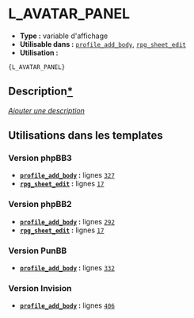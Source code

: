 # L_AVATAR_PANEL
* __Type :__ variable d'affichage
* __Utilisable dans :__ [`profile_add_body`](../tpl/profile_add_body.md#readme), [`rpg_sheet_edit`](../tpl/rpg_sheet_edit.md#readme)
* __Utilisation :__

```smarty
{L_AVATAR_PANEL}
```

## Description[*](https://fa-tvars.appspot.com/var/L_AVATAR_PANEL)
[*Ajouter une description*](https://fa-tvars.appspot.com/var/L_AVATAR_PANEL)

## Utilisations dans les templates

### Version phpBB3
* __[`profile_add_body`](../tpl/profile_add_body.md#readme) :__ lignes [`327`](../src/prosilver/profile_add_body.tpl#L327)
* __[`rpg_sheet_edit`](../tpl/rpg_sheet_edit.md#readme) :__ lignes [`17`](../src/prosilver/rpg_sheet_edit.tpl#L17)

### Version phpBB2
* __[`profile_add_body`](../tpl/profile_add_body.md#readme) :__ lignes [`292`](../src/subsilver/profile_add_body.tpl#L292)
* __[`rpg_sheet_edit`](../tpl/rpg_sheet_edit.md#readme) :__ lignes [`17`](../src/subsilver/rpg_sheet_edit.tpl#L17)

### Version PunBB
* __[`profile_add_body`](../tpl/profile_add_body.md#readme) :__ lignes [`332`](../src/punbb/profile_add_body.tpl#L332)

### Version Invision
* __[`profile_add_body`](../tpl/profile_add_body.md#readme) :__ lignes [`406`](../src/invision/profile_add_body.tpl#L406)

